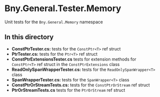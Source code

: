 ﻿# Bny.General.Tester.Memory
Unit tests for the `Bny.General.Memory` namespace

## In this directory
- **ConstPtrTester.cs:** tests for the `ConstPtr<T>` ref struct
- **PtrTester.cs:** tests for the `Ptr<T>` ref struct
- **ConstPtrExtensionsTester.cs** tests for extension methods for `ConstPtr<T>` ref struct in the `ConstPtrExtensions` class
- **ReadOnlySpanWrapperTester.cs:** tests for the `ReadOnlySpanWrapper<T>` class
- **SpanWrapperTester.cs:** tests for the `SpanWrapper<T>` class
- **ConstPtrOrStreamTests.cs:** tests for the `ConstPtrOrStream` ref struct
- **PtrOrStreamTests.cs** tests for the `PtrOrStream` ref struct